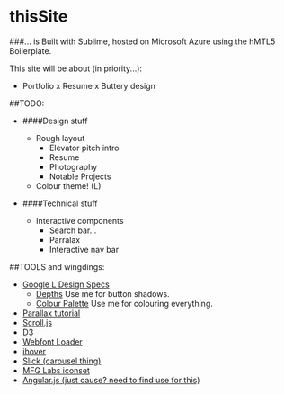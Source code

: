 thisSite
========

###... is Built with Sublime, hosted on Microsoft Azure using the hMTL5 Boilerplate.

This site will be about (in priority...):
- Portfolio x Resume x Buttery design

##TODO:

- ####Design stuff
    - Rough layout
    	- Elevator pitch intro
    	- Resume
    	- Photography
    	- Notable Projects
    - Colour theme! (L)

- ####Technical stuff
    - Interactive components
        - Search bar...
        - Parralax
        - Interactive nav bar

##TOOLS and wingdings:

- [Google L Design Specs](http://www.google.com/design/spec/material-design/introduction.html)
	- [Depths](http://www.google.com/design/spec/layout/layout-principles.html#layout-principles-dimensionality) Use me for button shadows.
	- [Colour Palette](http://www.google.com/design/spec/style/color.html) Use me for colouring everything.
- [Parallax tutorial](https://ihatetomatoes.net/how-to-create-a-parallax-scrolling-website-part-2/)
- [Scroll.js](https://github.com/hakimel/stroll.js)
- [D3](https://github.com/mbostock/d3)
- [Webfont Loader](https://github.com/typekit/webfontloader)
- [ihover](https://github.com/gudh/ihover)
- [Slick (carousel thing)](https://github.com/kenwheeler/slick)
- [MFG Labs iconset](https://github.com/MfgLabs/mfglabs-iconset)
- [Angular.js (just cause? need to find use for this)](https://github.com/angular/angular.js)